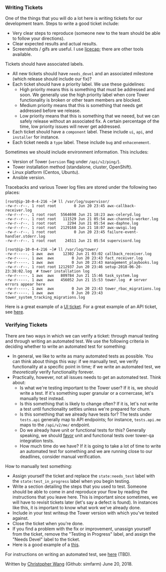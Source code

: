 ### Writing Tickets

One of the things that you will do a lot here is writing tickets for our development team. Steps to write a good ticket include:
* Very clear steps to reproduce (someone new to the team should be able to follow your directions).
* Clear expected results and actual results.
* Screenshots / gifs are useful. I use [licecap](https://www.cockos.com/licecap/); there are other tools available.

Tickets should have associated labels.
* All new tickets should have `needs_devel` and an associated milestone (which release should include our fix)?
* Each ticket should have a priority label. We use these guidelines:
    - High priority means this is something that must be addressed and soon. We generally use the high priority label when core Tower functionality is broken or other team members are blocked.
    - Medium priority means that this is something that needs get addressed before we release.
    - Low priority means that this is something that we neeed, but we can safely release without an associated fix. A certain percentage of the time, low priority issues will never get addressed.
* Each ticket should have a `component` label. These include `ui`, `api`, and `installer` for instance.
* Each ticket needs a `type` label. These include `bug` and `enhacenement`.

Sometimes we should include environment information. This includes:
* Version of Tower (`version` flag under `/api/v2/ping/`).
* Tower installation method (standalone, cluster, OpenShift).
* Linux platform (Centos, Ubuntu).
* Ansible version.

Tracebacks and various Tower log files are stored under the following two places:
```
[root@ip-10-0-4-216 ~]# ll /var/log/supervisor/
-rw-r--r--. 1 root root        0 Jun 20 23:45 awx-callback-receiver.log
-rw-r--r--. 1 root root  5564698 Jun 21 18:23 awx-celeryd.log
-rw-r--r--. 1 root root   111529 Jun 21 05:54 awx-channels-worker.log
-rw-r--r--. 1 root root     2294 Jun 21 05:54 awx-daphne.log
-rw-r--r--. 1 root root  2129168 Jun 21 18:07 awx-uwsgi.log
-rw-r--r--. 1 root root        0 Jun 20 23:45 failure-event-handler.stderr.log
-rw-r--r--. 1 root root    24511 Jun 21 05:54 supervisord.log

[root@ip-10-0-4-216 ~]# ll /var/log/tower/
-rw-r-----. 1 awx  awx    12302 Jun 21 03:02 callback_receiver.log
-rw-r-----. 1 awx  awx        0 Jun 20 23:43 fact_receiver.log
-rw-r-----. 1 awx  awx        0 Jun 20 23:43 management_playbooks.log
-rw-r--r--. 1 root root 1212937 Jun 20 23:46 setup-2018-06-20-23:38:02.log  # tower installation log
-rw-r-----. 1 awx  awx   809784 Jun 21 15:46 task_system.log
-rw-r-----. 1 awx  awx   456052 Jun 21 15:53 tower.log  # server errors appear here
-rw-r-----. 1 awx  awx        0 Jun 20 23:43 tower_rbac_migrations.log
-rw-r-----. 1 awx  awx        0 Jun 20 23:43 tower_system_tracking_migrations.log
```

Here is a great example of a [UI ticket](https://github.com/ansible/tower/issues/1214). For a great example of an API ticket, see [here](https://github.com/ansible/tower/issues/1418).

### Verifying Tickets

There are two ways in which we can verify a ticket: through manual testing and through writing an automated test. We use the following criteria in deciding whether to write an automated test for something:
* In general, we like to write as many automated tests as possible. You can think about things this way: if we manually test, we verify functionality at a specific point in time; if we write an automated test, we _theoretically_ verify functionality forever.
* Practically, however, not all issues needs to get an automated test. Think about:
    - Is what we're testing important to the Tower user? If it is, we should write a test. If it's something super granular or a cornercase, let's manually test instead.
    - Is this something that is likely to change often? If it is, let's not write a test until functionality settles unless we're prepared for churn.
    - Is this something that we already have tests for? The tests under `tests.api` generally map to API endpoints; for             instance, `tests.api.me` maps to the `/api/v2/me/` endpoint.
    - Do we already have unit or functional tests for this? Generally speaking, we should [favor](https://martinfowler.com/bliki/TestPyramid.html) unit and functional tests over tower-qa integration tests.
    - How much time do we have? If it is going to take a lot of time to write an automated test for something and we are running close to our deadlines, consider manual verification.

How to manually test something:
* Assign yourself the ticket and replace the `state:needs_test` label with the `state:test_in_progress` label when you begin testing.
* Write a section detailing the steps that you used to test. Someone should be able to come in and reproduce your flow by reading the instructions that you leave here. This is important since sometimes, we will have to revisit tickets later (let's say a defect is found). In instances like this, it is important to know what work we've already done.
* Include in your test writeup the Tower version with which you've tested against.
* Close the ticket when you're done.
* If you find a problem with the fix or improvement, unassign yourself from the ticket, remove the "Testing in Progress" label, and assign the "Needs Devel" label to the ticket.
* Here is a good example of a [this](https://github.com/ansible/ansible-tower/issues/5939#issuecomment-293631632).

For instructions on writing an automated test, see [here]() (TBD).

Written by [Christopher Wang](mailto:chrwang@redhat.com) (Github: simfarm) June 20, 2018.
